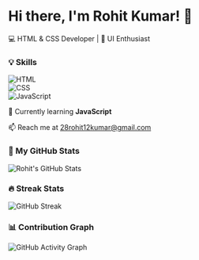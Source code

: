 # Hi there, I'm Rohit Kumar! 👋

💻 HTML & CSS Developer | 🎨 UI Enthusiast

### 💡 Skills  
![HTML](https://img.shields.io/badge/HTML5-orange?style=for-the-badge&logo=html5)  
![CSS](https://img.shields.io/badge/CSS3-blue?style=for-the-badge&logo=css3)  
![JavaScript](https://img.shields.io/badge/JavaScript-yellow?style=for-the-badge&logo=javascript)  

🌱 Currently learning **JavaScript**

📫 Reach me at 28rohit12kumar@gmail.com

### 🚀 My GitHub Stats
![Rohit's GitHub Stats](https://github-readme-stats.vercel.app/api?username=Rohit272811&show_icons=true&theme=radical)

### 🔥 Streak Stats
![GitHub Streak](https://github-readme-streak-stats.herokuapp.com/?user=Rohit272811&theme=dark)

### 📊 Contribution Graph
![GitHub Activity Graph](https://github-readme-activity-graph.vercel.app/graph?username=Rohit272811&theme=react)
